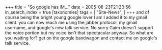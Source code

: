 +++
title = "So google has IM..."
date = 2005-08-23T21:20:56
in_search_index = true
[taxonomies]
tags = [
    "Site-News",
]
+++
and of course being the bright young google lover I am I added it to my gmail client. you can now reach me using the jabber protocol, my gmail username, and google's new talk service. No sorry Gaim doesn't support the voice portion but my voice isn't that spectacular anyway. So what are you waiting for? get on the google bandwagon and contact me on google's talk service.
